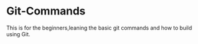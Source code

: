 # Git-Commands
This is for the beginners,leaning the basic git commands and how to build using Git.
